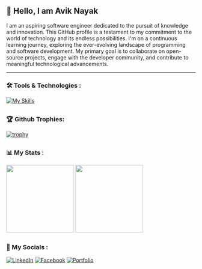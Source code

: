 ## 👋 Hello, I am Avik Nayak

I am an aspiring software engineer dedicated to the pursuit of knowledge and innovation. This GitHub profile is a testament to my commitment to the world of technology and its endless possibilities. I'm on a continuous learning journey, exploring the ever-evolving landscape of programming and software development. My primary goal is to collaborate on open-source projects, engage with the developer community, and contribute to meaningful technological advancements.

---

### 🛠️ Tools & Technologies :
[![My Skills](https://skillicons.dev/icons?i=cpp,html,css,js,react,redux,tailwind,sass,nodejs,expressjs,mongodb,git,github,md)](https://skillicons.dev)

##


### 🏆 Github Trophies:

[![trophy](https://github-profile-trophy.vercel.app/?username=AvikNayak22&theme=discord)](https://github.com/AvikNayak22/github-profile-trophy)

##


### 📊 My Stats :

<div align="left">
<img align="center" src="http://github-profile-summary-cards.vercel.app/api/cards/stats?username=AvikNayak22&theme=city_lights" height="180em" />
<img align="center" src="http://github-profile-summary-cards.vercel.app/api/cards/repos-per-language?username=AvikNayak22&theme=city_lights" height="180em" />
</div>


##


### 📱 My Socials :

[![LinkedIn](https://img.shields.io/badge/LinkedIn-0077B5?style=for-the-badge&logo=linkedin&logoColor=white)](https://www.linkedin.com/in/avik-nayak-50b667222/)
[![Facebook](https://img.shields.io/badge/Facebook-%231877F2.svg?style=for-the-badge&logo=Facebook&logoColor=white)](https://www.facebook.com/profile.php?id=61552946880967)
[![Portfolio](https://img.shields.io/badge/website-000000?style=for-the-badge&logo=About.me&logoColor=white)](https://aviknayak.vercel.app/)



